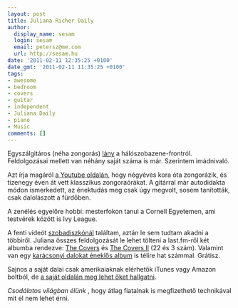```yaml
---
layout: post
title: Juliana Richer Daily
author:
  display_name: sesam
  login: sesam
  email: petersz@me.com
  url: http://sesam.hu
date: '2011-02-11 12:35:25 +0100'
date_gmt: '2011-02-11 11:35:25 +0100'
tags:
- awesome
- bedroom
- covers
- guitar
- independent
- Juliana Daily
- piano
- Music
comments: []
---
```


Egyszálgitáros (néha zongorás) [lány](http://julianaricherdaily.com) a hálószobazene-frontról. Feldolgozásai mellett van néhány saját száma is már. Szerintem imádnivaló.

Azt írja magáról [a Youtube oldalán](http://www.youtube.com/user/julianaeveryday), hogy négyéves kora óta zongorázik, és tizenegy éven át vett klasszikus zongoraórákat. A gitárral már autodidakta módon ismerkedett, az énektudás meg csak úgy megvolt, sosem tanították, csak dalolászott a fürdőben.

A zenélés egyelőre hobbi: mesterfokon tanul a Cornell Egyetemen, ami testvérek között is Ivy League.

A fenti videót [szobadiszkónál](http://szobadisco.tumblr.com/post/2925244621/szarpeniszszexmajom-new-slang-the-shins) találtam, aztán le sem tudtam akadni a többiről. Juliana összes feldolgozását le lehet tölteni a last.fm-ről két albumba rendezve: [The Covers](http://www.last.fm/music/Juliana+Daily/The+Covers) és [The Covers II](http://www.last.fm/music/Juliana+Daily/The+Covers+II) (22 és 3 szám). Valamint van egy [karácsonyi dalokat éneklős album](http://www.last.fm/music/Juliana+Daily/The+Christmas+Album!) is télire hat számmal. Grátisz.

Sajnos a saját dalai csak amerikaiaknak elérhetők iTunes vagy Amazon boltból, de [a saját oldalán meg lehet őket hallgatni](http://julianaricherdaily.com/music).

_Csodálatos világban élünk_ , hogy átlag fiatalnak is megfizethető technikával mit el nem lehet érni.
